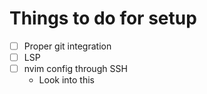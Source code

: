 # Things to do for setup
- [ ] Proper git integration
- [ ] LSP
- [ ] nvim config through SSH
    - Look into this
